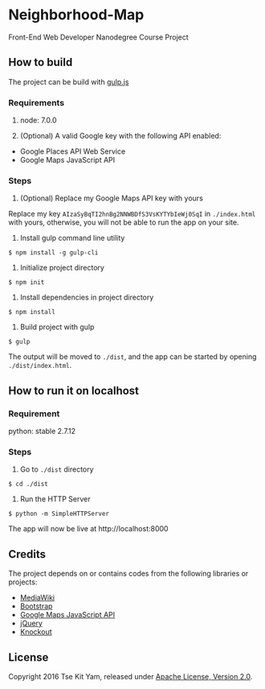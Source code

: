 # Neighborhood-Map
Front-End Web Developer Nanodegree Course Project

## How to build
The project can be build with [gulp.js](http://gulpjs.com)

### Requirements
1. node: 7.0.0

1. (Optional) A valid Google key with the following API enabled:
  * Google Places API Web Service
  * Google Maps JavaScript API

### Steps
1. (Optional) Replace my Google Maps API key with yours

  Replace my key `AIzaSyBqTI2hnBg2NNWBDfS3VsKYTYbIeWj0SqI` in `./index.html` with yours, otherwise, you will not be able to run the app on your site.

1. Install gulp command line utility

  `$ npm install -g gulp-cli`

1. Initialize project directory

  `$ npm init`

1. Install dependencies in project directory

  `$ npm install`

1. Build project with gulp

  `$ gulp`

The output will be moved to `./dist`, and the app can be started by opening `./dist/index.html`.

## How to run it on localhost

### Requirement

python: stable 2.7.12

### Steps

1. Go to `./dist` directory

  `$ cd ./dist`

1. Run the HTTP Server

  `$ python -m SimpleHTTPServer`

The app will now be live at http://localhost:8000

## Credits
The project depends on or contains codes from the following libraries or projects:

* [MediaWiki](https://www.mediawiki.org/)
* [Bootstrap](https://getbootstrap.com)
* [Google Maps JavaScript API](https://developers.google.com/maps/documentation/javascript/)
* [jQuery](https://jquery.com)
* [Knockout](http://knockoutjs.com/)

## License
Copyright 2016 Tse Kit Yam, released under [Apache License, Version 2.0](https://opensource.org/licenses/Apache-2.0).
